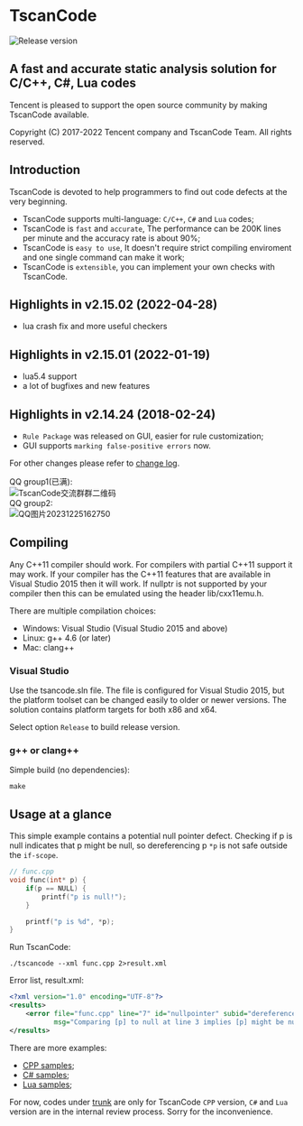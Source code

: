 # **TscanCode** 

![Release version](https://img.shields.io/badge/version-2.15.02-blue.svg)

## A fast and accurate static analysis solution for C/C++, C#, Lua codes

Tencent is pleased to support the open source community by making TscanCode available.

Copyright (C) 2017-2022 Tencent company and TscanCode Team. All rights reserved.

## Introduction

TscanCode is devoted to help programmers to find out code defects at the very beginning.  
* TscanCode supports multi-language: `C/C++`, `C#` and `Lua` codes;
* TscanCode is `fast` and `accurate`, The performance can be 200K lines per minute and  the accuracy rate is about 90%;   
* TscanCode is `easy to use`, It doesn't require strict compiling enviroment and one single command can make it work; 
* TscanCode is `extensible`, you can implement your own checks with TscanCode.

## Highlights in v2.15.02 (2022-04-28)
* lua crash fix and more useful checkers

## Highlights in v2.15.01 (2022-01-19)
* lua5.4 support
* a lot of bugfixes and new features

## Highlights in v2.14.24 (2018-02-24)
* `Rule Package` was released on GUI, easier for rule customization;
* GUI supports `marking false-positive errors` now.

For other changes please refer to [change log](CHANGELOG.md).

QQ group1(已满):  
![TscanCode交流群群二维码](https://user-images.githubusercontent.com/2759146/165882694-5318874d-fb3d-4974-8b14-02c6beed6ffb.png)  
QQ group2:  
![QQ图片20231225162750](https://github.com/Tencent/TscanCode/assets/2759146/a252c632-1462-49c1-80c7-e44c3d1880b9)  



## Compiling

Any C++11 compiler should work. For compilers with partial C++11 support it may work. If your compiler has the C++11 features that are available in Visual Studio 2015 then it will work. If nullptr is not supported by your compiler then this can be emulated using the header lib/cxx11emu.h.

There are multiple compilation choices:
* Windows: Visual Studio (Visual Studio 2015 and above)
* Linux: g++ 4.6 (or later)
* Mac: clang++

### Visual Studio

Use the tsancode.sln file. The file is configured for Visual Studio 2015, but the platform toolset can be changed easily to older or newer versions. The solution contains platform targets for both x86 and x64.

Select option `Release` to build release version.

### g++ or clang++

Simple build (no dependencies):

```shell
make
```

## Usage at a glance

This simple example contains a potential null pointer defect. Checking if p is null indicates that p might be null, so dereferencing p `*p` is not safe outside the `if-scope`.

~~~~~~~~~~cpp
// func.cpp
void func(int* p) {
    if(p == NULL) {
        printf("p is null!");
    }

    printf("p is %d", *p);
}
~~~~~~~~~~

Run TscanCode:
```shell
./tscancode --xml func.cpp 2>result.xml
```
Error list, result.xml:

~~~~~~~~~~xml
<?xml version="1.0" encoding="UTF-8"?>
<results>
    <error file="func.cpp" line="7" id="nullpointer" subid="dereferenceAfterCheck" severity="error" 
           msg="Comparing [p] to null at line 3 implies [p] might be null. Dereferencing null pointer [p]." />
</results>
~~~~~~~~~~

There are more examples:
* [CPP samples](samples/cpp);
* [C# samples](samples/csharp);
* [Lua samples](samples/lua);

For now, codes under [trunk](trunk) are only for TscanCode `CPP` version, `C#` and `Lua` version are in the internal review process. Sorry for the inconvenience.

